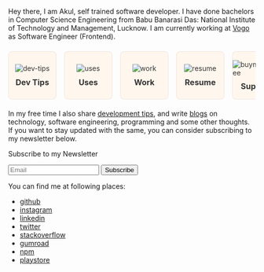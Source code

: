 Hey there, I am Akul, self trained software developer. I have done bachelors in Computer Science Engineering from Babu Banarasi Das: National Institute of Technology and Management, Lucknow. I am currently working at <a href='https://vogo.in/' target='_blank'>Vogo</a> as Software Engineer (Frontend).

<style>
.wrapper {
    display: flex;
    flex-direction: row;
    overflow: scroll;
    -ms-overflow-style: none;
    scrollbar-width: none;  
    padding: 0.2rem 0;
    margin-top: 1.2rem;
}
.wrapper::-webkit-scrollbar { 
    display: none;  
}
.box {
    min-width: 6rem;
    min-height: 6rem;
    background-color: #fff7ed;
    border: 1px solid rgba(188, 143, 143, 0.2);
    border-radius: 0.5rem;
    margin-right: 1rem;
    cursor: pointer;
    display: flex;
    flex-direction: column;
    align-items: center;
    justify-content: center;
    user-select: none;
    text-decoration: none;
    color: #333;
}
.box span {
    margin-top: 0.6rem;
    font-size: 1rem;
    font-weight: bold;
}
</style>

<div class="wrapper">
    <a class='box' href='/dev-tips'>
        <img src='/icons/code.svg' alt='dev-tips' >
        <span>Dev Tips</span>
    </a>
    <a class="box" href='/uses'>
        <img src='/icons/tool.svg' alt='uses' >
        <span>Uses</span>
    </a>
    <a class="box" href='/work'>
        <img src='/icons/briefcase.svg' alt='work' >
        <span>Work</span>
    </a>
    <a class="box" href='resume.pdf' target='_blank' >
        <img src='/icons/file.svg' alt='resume' >
        <span>Resume</span>
    </a>
    <a class="box" href='https://www.buymeacoffee.com/akulsr0' target='_blank' >
        <img src='/icons/coffee.svg' alt='buymeacoffee' >
        <span>Support</span>
    </a>
</div>

<p style="margin-top:1rem;">In my free time I also share <a href='/dev-tips'>development tips</a>, and write <a href='/blogs'>blogs</a> on technology, software engineering, programming and some other thoughts. If you want to stay updated with the same, you can consider subscribing to my newsletter below.</p>

<form 
    class="subscribe-form"
    action="https://tinyletter.com/akulsr0" 
    method="post" 
    target="popupwindow" 
    onsubmit="window.open('https://tinyletter.com/akulsr0', 'popupwindow', 'scrollbars=yes,width=800,height=600');return true">
    <p><label for="tlemail">Subscribe to my Newsletter</label></p>
    <div>
    <input type="text" name="email" id="tlemail" placeholder="Email" />
    <input type="hidden" value="1" name="embed"/>
    <input type="submit" value="Subscribe" />
    </div>
</form>

You can find me at following places:

<ul>
<li><a href="/github">github</a></li>
<li><a href="/instagram">instagram</a></li>
<li><a href="/linkedin">linkedin</a></li>
<li><a href="/twitter">twitter</a></li>
<li><a href="/stackoverflow">stackoverflow</a></li>
<li><a href="https://akulsr0.gumroad.com/" target="_blank">gumroad</a></li>
<li><a href="https://www.npmjs.com/~akulsr0" target="_blank">npm</a></li>
<li><a href="https://play.google.com/store/apps/developer?id=Akul+Srivastava" target="_blank">playstore</a></li>
</ul>
